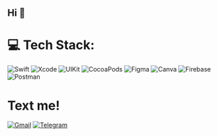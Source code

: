 ## Hi 👋

# 💻 Tech Stack:
![Swift](https://img.shields.io/badge/swift-%23F05138.svg?style=flat&logo=Swift&logoColor=white) ![Xcode](https://img.shields.io/badge/Xcode-%23147EFB.svg?style=flat&logo=xcode&logoColor=white) ![UIKit](https://img.shields.io/badge/UIKit-%23F05138.svg?style=flat&logo=apple&logoColor=white) ![CocoaPods](https://img.shields.io/badge/CocoaPods-%23FA2A00.svg?style=flat&logo=cocoapods&logoColor=white) ![Figma](https://img.shields.io/badge/Figma-%23A9A9A9.svg?style=flat&logo=figma&logoColor=white) ![Canva](https://img.shields.io/badge/Canva-%2300C4CC.svg?style=flat&logo=Canva&logoColor=white) ![Firebase](https://img.shields.io/badge/Firebase-%23FFCA28.svg?style=flat&logo=firebase&logoColor=white) ![Postman](https://img.shields.io/badge/Postman-%23FF6A00.svg?style=flat&logo=postman&logoColor=white)

# Text me!
[![Gmail](https://img.shields.io/badge/-Gmail-red?style=flat&logo=gmail&logoColor=white)](mailto:pushromann@gmail.com)
[![Telegram](https://img.shields.io/badge/-Telegram-blue?style=flat&logo=telegram)](https://t.me/pushroman)
